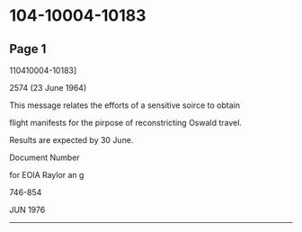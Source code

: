 # 104-10004-10183

## Page 1

110410004-10183]

2574 (23 June 1964)

This message relates the efforts of a sensitive soirce to obtain

flight manifests for the pirpose of reconstricting Oswald travel.

Results are expected by 30 June.

Document Number

for EOlA Raylor an g

746-854

JUN 1976

---

